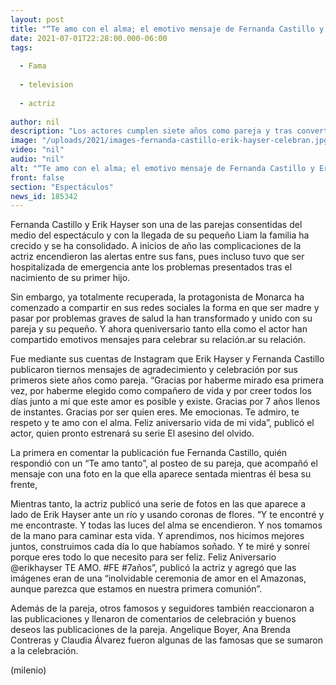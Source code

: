 ```yaml
---
layout: post
title: "“Te amo con el alma; el emotivo mensaje de Fernanda Castillo y Erik Hayser por su aniversario"
date: 2021-07-01T22:28:00.000-06:00
tags:
  
  - Fama
  
  - television
  
  - actriz
  
author: nil
description: "Los actores cumplen siete años como pareja y tras convertirse en padres, celebraron con emotivos mensajes. "
image: "/uploads/2021/images-fernanda-castillo-erik-hayser-celebran.jpg"
video: "nil"
audio: "nil"
alt: "“Te amo con el alma; el emotivo mensaje de Fernanda Castillo y Erik Hayser por su aniversario"
front: false
section: "Espectáculos"
news_id: 185342
---
```


Fernanda Castillo y Erik Hayser son una de las parejas consentidas del medio del espectáculo y con la llegada de su pequeño Liam la familia ha crecido y se ha consolidado. A inicios de año las complicaciones de la actriz encendieron las alertas entre sus fans, pues incluso tuvo que ser hospitalizada de emergencia ante los problemas presentados tras el nacimiento de su primer hijo. 

Sin embargo, ya totalmente recuperada, la protagonista de Monarca ha comenzado a compartir en sus redes sociales la forma en que ser madre y pasar por problemas graves de salud la han transformado y unido con su pareja y su pequeño. Y ahora queniversario tanto ella como el actor han compartido emotivos mensajes para celebrar su relación.ar su relación.

Fue mediante sus cuentas de Instagram que Erik Hayser y Fernanda Castillo publicaron tiernos mensajes de agradecimiento y celebración por sus primeros siete años como pareja. 
“Gracias por haberme mirado esa primera vez, por haberme elegido como compañero de vida y por creer todos los días junto a mí que este amor es posible y existe. Gracias por 7 años llenos de instantes. Gracias por ser quien eres. Me emocionas. Te admiro, te respeto y te amo con el alma. Feliz aniversario vida de mi vida”, publicó el actor, quien pronto estrenará su serie El asesino del olvido. 

La primera en comentar la publicación fue Fernanda Castillo, quién respondió con un “Te amo tanto”, al posteo de su pareja, que acompañó el mensaje con una foto en la que ella aparece sentada mientras él besa su frente,

Mientras tanto, la actriz publicó una serie de fotos en las que aparece a lado de Erik Hayser ante un río y usando coronas de flores. 
“Y te encontré y me encontraste. Y todas las luces del alma se encendieron. Y nos tomamos de la mano para caminar esta vida. Y aprendimos, nos hicimos mejores juntos, construimos cada día lo que habíamos soñado. Y te miré y sonreí porque eres todo lo que necesito para ser feliz. Feliz Aniversario @erikhayser TE AMO. #FE #7años”, publicó la actriz y agregó que las imágenes eran de una “inolvidable ceremonia de amor en el Amazonas, aunque parezca que estamos en nuestra primera comunión”. 

Además de la pareja, otros famosos y seguidores también reaccionaron a las publicaciones y llenaron de comentarios de celebración y buenos deseos las publicaciones de la pareja. Angelique Boyer, Ana Brenda Contreras y Claudia Álvarez fueron algunas de las famosas que se sumaron a la celebración. 

(milenio)